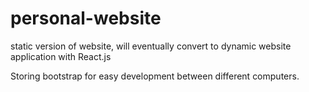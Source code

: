# personal-website
static version of website, will eventually convert to dynamic website application with React.js

Storing bootstrap for easy development between different computers.
